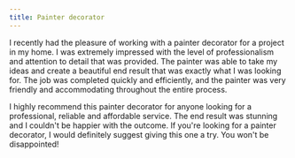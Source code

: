 ```yaml
---
title: Painter decorator
---
```


I recently had the pleasure of working with a painter decorator for a project in my home. I was extremely impressed with the level of professionalism and attention to detail that was provided. The painter was able to take my ideas and create a beautiful end result that was exactly what I was looking for. The job was completed quickly and efficiently, and the painter was very friendly and accommodating throughout the entire process.

I highly recommend this painter decorator for anyone looking for a professional, reliable and affordable service. The end result was stunning and I couldn't be happier with the outcome. If you're looking for a painter decorator, I would definitely suggest giving this one a try. You won't be disappointed!